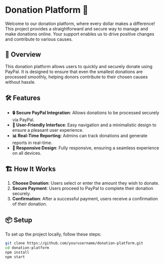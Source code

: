 # Donation Platform 🌟

Welcome to our donation platform, where every dollar makes a difference! This project provides a straightforward and secure way to manage and make donations online. Your support enables us to drive positive changes and contribute to various causes.

## 🚀 Overview

This donation platform allows users to quickly and securely donate using PayPal. It is designed to ensure that even the smallest donations are processed smoothly, helping donors contribute to their chosen causes without hassle.

## 🛠️ Features

- **🔒 Secure PayPal Integration**: Allows donations to be processed securely via PayPal.
- **👤 User-Friendly Interface**: Easy navigation and a minimalistic design to ensure a pleasant user experience.
- **📊 Real-Time Reporting**: Admins can track donations and generate reports in real-time.
- **📱 Responsive Design**: Fully responsive, ensuring a seamless experience on all devices.

## 🏗️ How It Works

1. **Choose Donation**: Users select or enter the amount they wish to donate.
2. **Secure Payment**: Users proceed to PayPal to complete their donation securely.
3. **Confirmation**: After a successful payment, users receive a confirmation of their donation.

## 📦 Setup

To set up the project locally, follow these steps:

```bash
git clone https://github.com/yourusername/donation-platform.git
cd donation-platform
npm install
npm start
